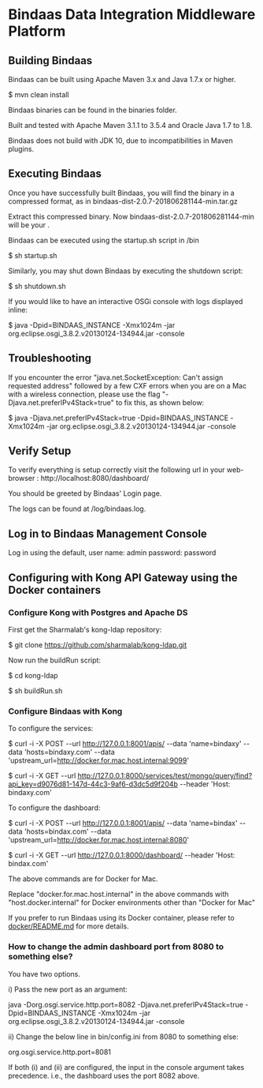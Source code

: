 # Bindaas Data Integration Middleware Platform

## Building Bindaas

Bindaas can be built using Apache Maven 3.x and Java 1.7.x or higher.

 $ mvn clean install

Bindaas binaries can be found in the binaries folder.

Built and tested with Apache Maven 3.1.1 to 3.5.4 and Oracle Java 1.7 to 1.8.

Bindaas does not build with JDK 10, due to incompatibilities in Maven plugins.


## Executing Bindaas

Once you have successfully built Bindaas, you will find the binary in a compressed format, as in
bindaas-dist-2.0.7-201806281144-min.tar.gz


Extract this compressed binary. Now bindaas-dist-2.0.7-201806281144-min will be your <BINDAAS-BINARY-HOME>.

Bindaas can be executed using the startup.sh script in
<BINDAAS-BINARY-HOME>/bin

$ sh startup.sh

Similarly, you may shut down Bindaas by executing the shutdown script:

$ sh shutdown.sh

If you would like to have an interactive OSGi console with logs displayed inline:

$ java -Dpid=BINDAAS_INSTANCE -Xmx1024m -jar org.eclipse.osgi_3.8.2.v20130124-134944.jar -console


## Troubleshooting

If you encounter the error "java.net.SocketException: Can't assign requested address" followed by a few
CXF errors when you are on a Mac with a wireless connection, please use the flag "-Djava.net.preferIPv4Stack=true" to fix this,
as shown below:

$ java -Djava.net.preferIPv4Stack=true -Dpid=BINDAAS_INSTANCE -Xmx1024m -jar org.eclipse.osgi_3.8.2.v20130124-134944.jar -console


## Verify Setup

To verify everything is setup correctly visit the following url in your web-browser :
http://localhost:8080/dashboard/

You should be greeted by Bindaas' Login page.

The logs can be found at <BINDAAS-BINARY-HOME>/log/bindaas.log.


## Log in to Bindaas Management Console

Log in using the default,
user name: admin
password: password



## Configuring with Kong API Gateway using the Docker containers

### Configure Kong with Postgres and Apache DS

First get the Sharmalab's kong-ldap repository:

$ git clone https://github.com/sharmalab/kong-ldap.git

Now run the buildRun script:

$ cd kong-ldap

$ sh buildRun.sh


### Configure Bindaas with Kong
To configure the services:

$ curl -i -X POST   --url http://127.0.0.1:8001/apis/   --data 'name=bindaxy'   --data 'hosts=bindaxy.com'  --data 'upstream_url=http://docker.for.mac.host.internal:9099'

$ curl -i -X GET   --url http://127.0.0.1:8000/services/test/mongo/query/find?api_key=d9076d81-147d-44c3-9af6-d3dc5d9f204b   --header 'Host: bindaxy.com'


To configure the dashboard:

$ curl -i -X POST   --url http://127.0.0.1:8001/apis/   --data 'name=bindax'   --data 'hosts=bindax.com'  --data 'upstream_url=http://docker.for.mac.host.internal:8080'

$ curl -i -X GET   --url http://127.0.0.1:8000/dashboard/   --header 'Host: bindax.com'


The above commands are for Docker for Mac.

Replace "docker.for.mac.host.internal" in the above commands with "host.docker.internal" for Docker environments other than "Docker for Mac"


If you prefer to run Bindaas using its Docker container, please refer to [docker/README.md](docker/README.md) for more details.

### How to change the admin dashboard port from 8080 to something else?

You have two options.

i) Pass the new port as an argument:

java -Dorg.osgi.service.http.port=8082 -Djava.net.preferIPv4Stack=true -Dpid=BINDAAS_INSTANCE -Xmx1024m -jar org.eclipse.osgi_3.8.2.v20130124-134944.jar -console

ii) Change the below line in bin/config.ini from 8080 to something else:

org.osgi.service.http.port=8081

If both (i) and (ii) are configured, the input in the console argument takes precedence. 
i.e., the dashboard uses the port 8082 above.

